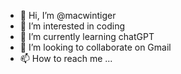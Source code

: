 - 👋 Hi, I’m @macwintiger
- 👀 I’m interested in coding
- 🌱 I’m currently learning chatGPT
- 💞️ I’m looking to collaborate on Gmail
- 📫 How to reach me ...

<!---
macwintiger/macwintiger is a ✨ special ✨ repository because its `README.md` (this file) appears on your GitHub profile.
You can click the Preview link to take a look at your changes.
--->
